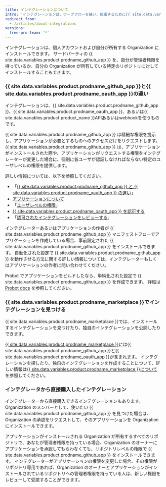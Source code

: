 ```yaml
---
title: インテグレーションについて
intro: 'インテグレーションは、ワークフローを補い、拡張するために{{ site.data.variables.product.product_name }}と接続されるツールとサービスです。'
redirect_from:
  - /articles/about-integrations
versions:
  free-pro-team: '*'
---
```


インテグレーションは、個人アカウントおよび自分が所有する Organization にインストールできます。 サードパーティの {{ site.data.variables.product.prodname_github_app }} を、自分が管理者権限を持っているか、自分の Organization が所有している特定のリポジトリに対してインストールすることもできます。

### {{ site.data.variables.product.prodname_github_app }}と{{ site.data.variables.product.prodname_oauth_app }}の違い

インテグレーションは、{{ site.data.variables.product.prodname_github_app }}、{{ site.data.variables.product.prodname_oauth_app }}、あるいは{{ site.data.variables.product.product_name }}APIあるいはwebhookを使うものです。

{{ site.data.variables.product.prodname_github_app }} は精細な権限を提示し、アプリケーションが必要とするものへのアクセスだけをリクエストします。 {{ site.data.variables.product.prodname_github_app }} は、アプリケーションがインストールされた際や、アプリケーションがリクエストする権限をインテグレーターが変更した場合に、個別に各ユーザが認証しなければならない特定のユーザレベルの権限を提供します。

詳しい情報については、以下を参照してください。
- 「[{{ site.data.variables.product.prodname_github_app }} と {{ site.data.variables.product.prodname_oauth_app }} の違い](/apps/differences-between-apps/)」
- [アプリケーションについて](/apps/about-apps/)
- 「[ユーザレベルの権限](/apps/building-github-apps/identifying-and-authorizing-users-for-github-apps/#user-level-permissions)」
- [{{ site.data.variables.product.prodname_oauth_app }} を認可する](/articles/authorizing-oauth-apps/)
- 「[認可されたインテグレーションをレビューする](/articles/reviewing-your-authorized-integrations)」

インテグレーターあるいはアプリケーションの作者が {{ site.data.variables.product.prodname_github_app }} マニフェストフローでアプリケーションを作成している場合、事前設定された {{ site.data.variables.product.prodname_github_app }} をインストールできます。 自動化された設定で {{ site.data.variables.product.prodname_github_app }} を動作させる方法に関する詳しい情報については、インテグレーターもしくはアプリケーションの作者に問い合わせてください。

Probot でアプリケーションをビルドしたなら、単純化された設定で {{ site.data.variables.product.prodname_github_app }} を作成できます。 詳細は [Probot docs](https://probot.github.io/docs/) を参照してください。

### {{ site.data.variables.product.prodname_marketplace }}でインテグレーションを見つける

{{ site.data.variables.product.prodname_marketplace }}では、インストールするインテグレーションを見つけたり、独自のインテグレーションを公開したりできます。

[{{ site.data.variables.product.prodname_marketplace }}](https://github.com/marketplace)には{{ site.data.variables.product.prodname_github_app }}と{{ site.data.variables.product.prodname_oauth_app }}が含まれます。 インテグレーションを探したり、独自のインテグレーションを作成することについて、詳しい情報は[{{ site.data.variables.product.prodname_marketplace }}について](/articles/about-github-marketplace)を参照してください。

### インテグレータから直接購入したインテグレーション

インテグレーターから直接購入できるインテグレーションもあります。 Organization のメンバーとして、使いたい {{ site.data.variables.product.prodname_github_app }} を見つけた場合は、Organization の承認をリクエストして、そのアプリケーションを Organization にインストールできます。

アプリケーションがインストールされる Organization が所有するすべてのリポジトリで、あなたが管理者権限を持っている場合、Organization のオーナーにアプリケーションを承認してもらわなくても、リポジトリレベルの権限で {{ site.data.variables.product.prodname_github_app }} をインストールできます。 インテグレーターがアプリケーションの権限を変更した場合、その権限がリポジトリ専用であれば、Organization のオーナーとアプリケーションがインストールされているリポジトリへの管理者権限を持っている人は、新しい権限をレビューして受諾することができます。

